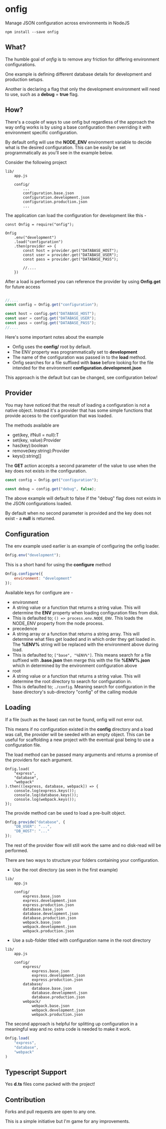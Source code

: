 # onfig
Manage JSON configuration across environments in NodeJS

```
npm install --save onfig
```

## What?
The humble goal of *onfig* is to remove any friction for differing
environment configurations.

One example is defining different
database details for development and production setups.

Another is declaring a flag
that only the development environment will need to use, such as a
**debug** = **true** flag.

## How?
There's a couple of ways to use onfig but regardless of the approach the
way onfig works is by using a base configuration then overriding it
with environment specific configuration.

By default onfig will use the **NODE_ENV** environment variable to decide
what is the desired configuration. This can be easily be set programmatically
as you'll see in the example below.

Consider the following project
```
lib/
    app.js

    config/
        ...
        configuration.base.json
        configuration.development.json
        configuration.production.json
        ...

```


The application can load the configuration for development like this -
```javaascript
const Onfig = require("onfig");

Onfig
    .env("development")
    .load("configuration")
    .then(provider => {
        const host = provider.get("DATABASE_HOST");
        const user = provider.get("DATABASE_USER");
        const pass = provider.get("DATABASE_PASS");

        //....
    })

```

After a load is performed you can reference the provider by
using **Onfig.get** for future access
```javascript

//....
const config = Onfig.get("configuration");

const host = config.get("DATABASE_HOST");
const user = config.get("DATABASE_USER");
const pass = config.get("DATABASE_PASS");
//....
```

Here's some important notes about the example
- Onfig uses the **config/** root by default.
- The ENV property was programmatically set to **development**
- The name of the configuration was passed in to the **load** method.
- Onfig searches for a file suffixed with **base** before looking for the
file intended for the environment **configuration.development.json**

This approach is the default but can be changed, see configuration below!

## Provider

You may have noticed that the result of loading a configuration is not a
native object. Instead it's a provider that has some simple functions that
provide access to the configuration that was loaded.

The methods available are
- get<T>(key, ifNull = null):T
- set(key, value):Provider
- has(key):boolean
- remove(key:string):Provider
- keys():string[]

The **GET** action accepts a second parameter of the value to use when the
key does not exists in the configuration.
```javascript
const config = Onfig.get("configuration");

const debug = config.get("debug", false);
```

The above example will default to false if the "debug" flag does not
exists in the JSON configurations loaded.

By default when no second parameter is provided and the key does not
exist - a **null** is returned.

## Configuration
The env example used earlier is an example of configuring the onfig
loader.

```javascript
Onfig.env("development");
```

This is a short hand for using the **configure** method
```javascript
Onfig.configure({
    environment: "development"
});
```

Available keys for configure are -
- environment
 - A string value or a function that returns a string value. This will determine
 the **ENV** property when loading configuration files from disk.
  - This is defaulted to; ```() => process.env.NODE_ENV```. This loads the NODE_ENV
  property from the node process.
- precedence
 - A string array or a function that returns a string array. This will determine
 what files get loaded and in which order they get loaded in. The **%ENV%**
 string will be replaced with the environment above during load.
 - This is defaulted to; ```["base", "%ENV%"]```. This means search for a
 file suffixed with **.base.json** then merge this with the file **%ENV%.json**
 which in determined by the environment configuration above
- root
 - A string value or a function that returns a string value. This will determine
 the root directory to search for configuration in.
 - This is defaulted to; ```./config```. Meaning search for configuration in
 the base directory's sub-directory "config" of the calling module

## Loading
If a file (such as the base) can not be found, onfig will not error out.

This means if no configuration existed in the **config** directory and a load
was call, the provider will be seeded with an empty object. This can be
useful for scaffolding a new project with the eventual goal being to use a
configuration file.

The load method can be passed many arguments and returns a promise of the
providers for each argument.
```javscript
Onfig.load(
    "express",
    "database",
    "webpack"
).then(([express, database, webpack]) => {
    console.log(express.keys());
    console.log(database.keys());
    console.log(webpack.keys());
});
```

The provide method can be used to load a pre-built object.
```javascript
Onfig.provide("database", {
    "DB_USER": "...",
    "DB_HOST": "..."
});
```
The rest of the provider flow will still work the same and no disk-read
will be performed.

There are two ways to structure your folders containing your configuration.
- Use the root directory (as seen in the first example)
```
lib/
    app.js

    config/
        express.base.json
        express.development.json
        express.production.json
        database.base.json
        database.development.json
        database.production.json
        webpack.base.json
        webpack.development.json
        webpack.production.json

```

- Use a sub-folder titled with configuration name in the root directory
```
lib/
    app.js

    config/
        express/
            express.base.json
            express.development.json
            express.production.json
        database/
            database.base.json
            database.development.json
            database.production.json
        webpack/
            webpack.base.json
            webpack.development.json
            webpack.production.json

```

The second approach is helpful for splitting up configuration in a
meaningful way and no extra code is needed to make it work.

```javascript
Onfig.load(
    "express",
    "database",
    "webpack"
)
```

## Typescript Support

Yes **d.ts** files come packed with the project!

## Contribution
Forks and pull requests are open to any one.

This is a simple initiative but I'm game for any improvements. 